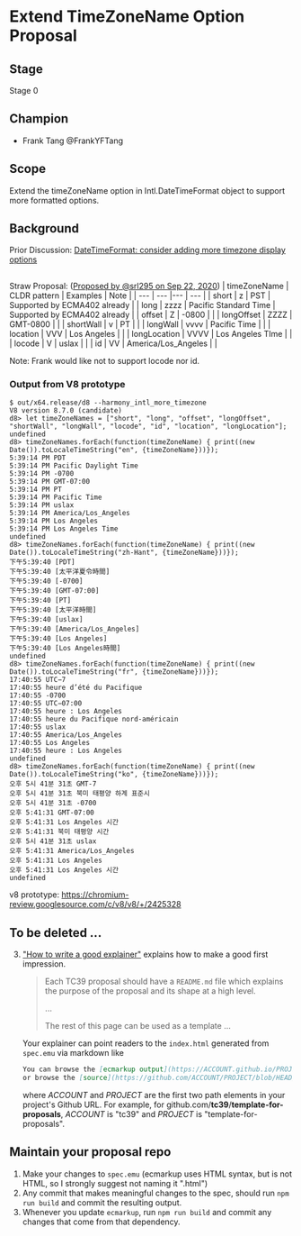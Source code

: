# Extend TimeZoneName Option Proposal

<!--
 
  1.  Add a post-rewrite git hook to auto-rebuild the output on every commit:
      ```sh
      cp hooks/post-rewrite .git/hooks/post-rewrite
      chmod +x .git/hooks/post-rewrite
      ```
-->
## Stage 
Stage 0

## Champion
* Frank Tang @FrankYFTang

## Scope
  Extend the timeZoneName option in Intl.DateTimeFormat object to support more formatted options.
  
## Background
Prior Discussion: [DateTimeFormat: consider adding more timezone display options](https://github.com/tc39/ecma402/issues/119)
 
## 

Straw Proposal: ([Proposed by @srl295  on Sep 22, 2020](https://github.com/tc39/ecma402/issues/119#issuecomment-696887550))
| timeZoneName | CLDR pattern | Examples | Note |
| --- | --- |--- | --- |
| short | z | PST  | Supported by ECMA402 already |
| long | zzzz | Pacific Standard Time  | Supported by ECMA402 already |
| offset | Z | -0800  |   |
| longOffset  | ZZZZ | GMT-0800 |  |
| shortWall  | v | PT |  |
| longWall | vvvv | Pacific Time |  |
| location | VVV |	Los Angeles |  |
| longLocation | VVVV | Los Angeles TIme |  |
| locode | V | uslax |  |
| id | VV	| America/Los_Angeles |  |

Note: Frank would like not to support locode nor id.

### Output from V8 prototype
```
$ out/x64.release/d8 --harmony_intl_more_timezone
V8 version 8.7.0 (candidate)
d8> let timeZoneNames = ["short", "long", "offset", "longOffset", "shortWall", "longWall", "locode", "id", "location", "longLocation"];
undefined
d8> timeZoneNames.forEach(function(timeZoneName) { print((new Date()).toLocaleTimeString("en", {timeZoneName}))});
5:39:14 PM PDT
5:39:14 PM Pacific Daylight Time
5:39:14 PM -0700
5:39:14 PM GMT-07:00
5:39:14 PM PT
5:39:14 PM Pacific Time
5:39:14 PM uslax
5:39:14 PM America/Los_Angeles
5:39:14 PM Los Angeles
5:39:14 PM Los Angeles Time
undefined
d8> timeZoneNames.forEach(function(timeZoneName) { print((new Date()).toLocaleTimeString("zh-Hant", {timeZoneName}))});
下午5:39:40 [PDT]
下午5:39:40 [太平洋夏令時間]
下午5:39:40 [-0700]
下午5:39:40 [GMT-07:00]
下午5:39:40 [PT]
下午5:39:40 [太平洋時間]
下午5:39:40 [uslax]
下午5:39:40 [America/Los_Angeles]
下午5:39:40 [Los Angeles]
下午5:39:40 [Los Angeles時間]
undefined
d8> timeZoneNames.forEach(function(timeZoneName) { print((new Date()).toLocaleTimeString("fr", {timeZoneName}))});
17:40:55 UTC−7
17:40:55 heure d’été du Pacifique
17:40:55 -0700
17:40:55 UTC−07:00
17:40:55 heure : Los Angeles
17:40:55 heure du Pacifique nord-américain
17:40:55 uslax
17:40:55 America/Los_Angeles
17:40:55 Los Angeles
17:40:55 heure : Los Angeles
undefined
d8> timeZoneNames.forEach(function(timeZoneName) { print((new Date()).toLocaleTimeString("ko", {timeZoneName}))});
오후 5시 41분 31초 GMT-7
오후 5시 41분 31초 북미 태평양 하계 표준시
오후 5시 41분 31초 -0700
오후 5:41:31 GMT-07:00
오후 5:41:31 Los Angeles 시간
오후 5:41:31 북미 태평양 시간
오후 5시 41분 31초 uslax
오후 5:41:31 America/Los_Angeles
오후 5:41:31 Los Angeles
오후 5:41:31 Los Angeles 시간
undefined
```
v8 prototype: https://chromium-review.googlesource.com/c/v8/v8/+/2425328
 
## To be deleted ...
  3.  ["How to write a good explainer"][explainer] explains how to make a good first impression.

      > Each TC39 proposal should have a `README.md` file which explains the purpose
      > of the proposal and its shape at a high level.
      >
      > ...
      >
      > The rest of this page can be used as a template ...

      Your explainer can point readers to the `index.html` generated from `spec.emu`
      via markdown like

      ```markdown
      You can browse the [ecmarkup output](https://ACCOUNT.github.io/PROJECT/)
      or browse the [source](https://github.com/ACCOUNT/PROJECT/blob/HEAD/spec.emu).
      ```

      where *ACCOUNT* and *PROJECT* are the first two path elements in your project's Github URL.
      For example, for github.com/**tc39**/**template-for-proposals**, *ACCOUNT* is "tc39"
      and *PROJECT* is "template-for-proposals".


## Maintain your proposal repo

  1. Make your changes to `spec.emu` (ecmarkup uses HTML syntax, but is not HTML, so I strongly suggest not naming it ".html")
  1. Any commit that makes meaningful changes to the spec, should run `npm run build` and commit the resulting output.
  1. Whenever you update `ecmarkup`, run `npm run build` and commit any changes that come from that dependency.

  [explainer]: https://github.com/tc39/how-we-work/blob/HEAD/explainer.md
